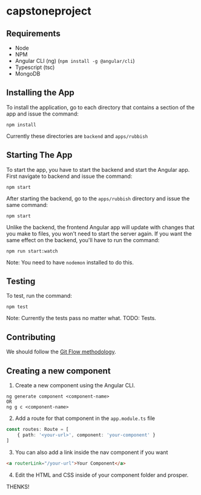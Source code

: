 # capstoneproject
## Requirements

- Node
- NPM
- Angular CLI (ng) (`npm install -g @angular/cli`)
- Typescript (tsc)
- MongoDB

## Installing the App
To install the application, go to each directory that contains a section of the app and issue the command:
```
npm install
```
Currently these directories are `backend` and `apps/rubbish`

## Starting The App
To start the app, you have to start the backend and start the Angular app.
First navigate to backend and issue the command:
```
npm start
```
After starting the backend, go to the `apps/rubbish` directory and issue the same command:
```
npm start
```
Unlike the backend, the frontend Angular app will update with changes that you make to files, you won't need to start the server again. If you want the same effect on the backend, you'll have to run the command:
```
npm run start:watch
```
Note: You need to have `nodemon` installed to do this.

## Testing
To test, run the command:
```
npm test
```
Note: Currently the tests pass no matter what. TODO: Tests.

## Contributing
We should follow the [Git Flow methodology](https://www.atlassian.com/git/tutorials/comparing-workflows/gitflow-workflow).

## Creating a new component
1. Create a new component using the Angular CLI.
```
ng generate component <component-name>
OR
ng g c <component-name>
```
2. Add a route for that component in the `app.module.ts` file
```typescript
const routes: Route = [
    { path: '<your-url>', component: 'your-component' }
]
```
3. You can also add a link inside the nav component if you want
```html
<a routerLink="/your-url">Your Component</a>
```

4. Edit the HTML and CSS inside of your component folder and prosper.

THENKS!
